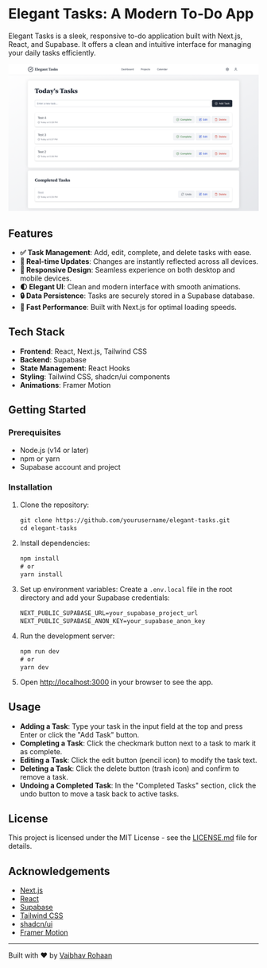 # Elegant Tasks: A Modern To-Do App

Elegant Tasks is a sleek, responsive to-do application built with Next.js, React, and Supabase. It offers a clean and intuitive interface for managing your daily tasks efficiently.

![Elegant Tasks Screenshot](https://github.com/vaibhxv/codersboutique_assessment/raw/main/screenshot.png)

## Features

- **✅ Task Management**: Add, edit, complete, and delete tasks with ease.
- **🔄 Real-time Updates**: Changes are instantly reflected across all devices.
- **📱 Responsive Design**: Seamless experience on both desktop and mobile devices.
- **🌓 Elegant UI**: Clean and modern interface with smooth animations.
- **🔒 Data Persistence**: Tasks are securely stored in a Supabase database.
- **🚀 Fast Performance**: Built with Next.js for optimal loading speeds.

## Tech Stack

- **Frontend**: React, Next.js, Tailwind CSS
- **Backend**: Supabase
- **State Management**: React Hooks
- **Styling**: Tailwind CSS, shadcn/ui components
- **Animations**: Framer Motion

## Getting Started

### Prerequisites

- Node.js (v14 or later)
- npm or yarn
- Supabase account and project

### Installation

1. Clone the repository:
   ```
   git clone https://github.com/yourusername/elegant-tasks.git
   cd elegant-tasks
   ```

2. Install dependencies:
   ```
   npm install
   # or
   yarn install
   ```

3. Set up environment variables:
   Create a `.env.local` file in the root directory and add your Supabase credentials:
   ```
   NEXT_PUBLIC_SUPABASE_URL=your_supabase_project_url
   NEXT_PUBLIC_SUPABASE_ANON_KEY=your_supabase_anon_key
   ```

4. Run the development server:
   ```
   npm run dev
   # or
   yarn dev
   ```

5. Open [http://localhost:3000](http://localhost:3000) in your browser to see the app.

## Usage

- **Adding a Task**: Type your task in the input field at the top and press Enter or click the "Add Task" button.
- **Completing a Task**: Click the checkmark button next to a task to mark it as complete.
- **Editing a Task**: Click the edit button (pencil icon) to modify the task text.
- **Deleting a Task**: Click the delete button (trash icon) and confirm to remove a task.
- **Undoing a Completed Task**: In the "Completed Tasks" section, click the undo button to move a task back to active tasks.


## License

This project is licensed under the MIT License - see the [LICENSE.md](LICENSE.md) file for details.

## Acknowledgements

- [Next.js](https://nextjs.org/)
- [React](https://reactjs.org/)
- [Supabase](https://supabase.io/)
- [Tailwind CSS](https://tailwindcss.com/)
- [shadcn/ui](https://ui.shadcn.com/)
- [Framer Motion](https://www.framer.com/motion/)

---

Built with ❤️ by [Vaibhav Rohaan](https://github.com/vaibhxv)
